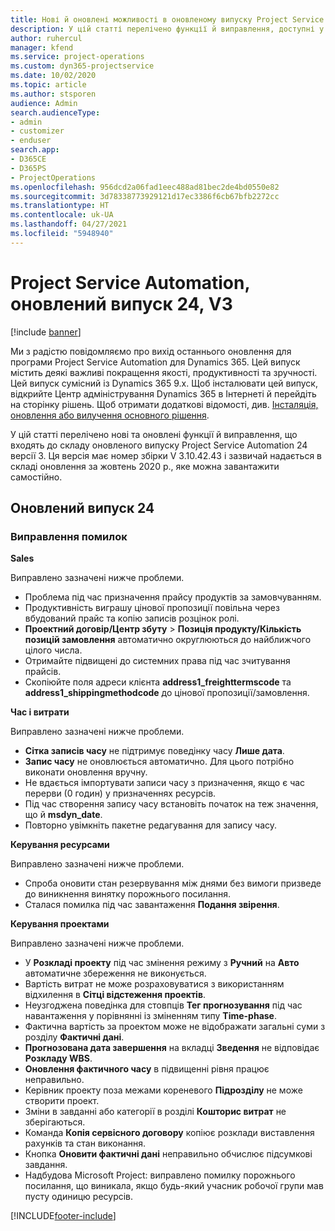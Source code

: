 ```yaml
---
title: Нові й оновлені можливості в оновленому випуску Project Service Automation 24 версії 3
description: У цій статті перелічено функції й виправлення, доступні у випуску Project Service Automation 24, V3.
author: ruhercul
manager: kfend
ms.service: project-operations
ms.custom: dyn365-projectservice
ms.date: 10/02/2020
ms.topic: article
ms.author: stsporen
audience: Admin
search.audienceType:
- admin
- customizer
- enduser
search.app:
- D365CE
- D365PS
- ProjectOperations
ms.openlocfilehash: 956dcd2a06fad1eec488ad81bec2de4bd0550e82
ms.sourcegitcommit: 3d78338773929121d17ec3386f6cb67bfb2272cc
ms.translationtype: HT
ms.contentlocale: uk-UA
ms.lasthandoff: 04/27/2021
ms.locfileid: "5948940"
---
```

# <a name="project-service-automation-update-release-24-v3"></a>Project Service Automation, оновлений випуск 24, V3

[!include [banner](../includes/psa-now-project-operations.md)]

Ми з радістю повідомляємо про вихід останнього оновлення для програми Project Service Automation для Dynamics 365. Цей випуск містить деякі важливі покращення якості, продуктивності та зручності. Цей випуск сумісний із Dynamics 365 9.x. Щоб інсталювати цей випуск, відкрийте Центр адміністрування Dynamics 365 в Інтернеті й перейдіть на сторінку рішень. Щоб отримати додаткові відомості, див. [Інсталяція, оновлення або вилучення основного рішення](/power-platform/admin/install-remove-preferred-solution).

У цій статті перелічено нові та оновлені функції й виправлення, що входять до складу оновленого випуску Project Service Automation 24 версії 3. Ця версія має номер збірки V 3.10.42.43 і зазвичай надається в складі оновлення за жовтень 2020 р., яке можна завантажити самостійно.

## <a name="update-release-24"></a>Оновлений випуск 24

### <a name="bug-fixes"></a>Виправлення помилок

**Sales**

Виправлено зазначені нижче проблеми.

- Проблема під час призначення прайсу продуктів за замовчуванням.
- Продуктивність виграшу цінової пропозиції повільна через вбудований прайс та копію записів розцінок ролі.
- **Проектний договір/Центр збуту** > **Позиція продукту/Кількість позицій замовлення** автоматично округлюються до найближчого цілого числа.
- Отримайте підвищені до системних права під час зчитування прайсів.
- Скопіюйте поля адреси клієнта **address1_freighttermscode** та **address1_shippingmethodcode** до цінової пропозиції/замовлення. 


**Час і витрати**

Виправлено зазначені нижче проблеми.

- **Сітка записів часу** не підтримує поведінку часу **Лише дата**.
- **Запис часу** не оновлюється автоматично. Для цього потрібно виконати оновлення вручну.
- Не вдається імпортувати записи часу з призначення, якщо є час перерви (0 годин) у призначеннях ресурсів.
- Під час створення запису часу встановіть початок на теж значення, що й **msdyn_date**.
- Повторно увімкніть пакетне редагування для запису часу.

**Керування ресурсами**

Виправлено зазначені нижче проблеми.

- Спроба оновити стан резервування між днями без вимоги призведе до виникнення винятку порожнього посилання.
- Сталася помилка під час завантаження **Подання звірення**.


**Керування проектами**

Виправлено зазначені нижче проблеми.

- У **Розкладі проекту** під час змінення режиму з **Ручний** на **Авто** автоматичне збереження не виконується.
- Вартість витрат не може розраховуватися з використанням відхилення в **Сітці відстеження проектів**.
- Неузгоджена поведінка для стовпців **Тег прогнозування** під час навантаження у порівнянні із зміненням типу **Time-phase**.
- Фактична вартість за проектом може не відображати загальні суми з розділу **Фактичні дані**.
- **Прогнозована дата завершення** на вкладці **Зведення** не відповідає **Розкладу WBS**.
- **Оновлення фактичного часу** в підвищенні рівня працює неправильно.
- Керівник проекту поза межами кореневого **Підрозділу** не може створити проект.
- Зміни в завданні або категорії в розділі **Кошторис витрат** не зберігаються.
- Команда **Копія сервісного договору** копіює розклади виставлення рахунків та стан виконання.
- Кнопка **Оновити фактичні дані** неправильно обчислює підсумкові завдання.
- Надбудова Microsoft Project: виправлено помилку порожнього посилання, що виникала, якщо будь-який учасник робочої групи мав пусту одиницю ресурсів.



[!INCLUDE[footer-include](../includes/footer-banner.md)]